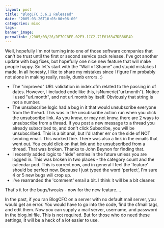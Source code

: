 ```yaml
---
layout: post
title: "BlogCFC 3.6.2 Released"
date: "2005-03-26T10:03:00+06:00"
categories: misc 
tags: 
banner_image: 
permalink: /2005/03/26/DF7CC8FE-02F3-1CC2-71E016347DB86E4D
---
```


Well, hopefully I'm not turning into one of those software companies that can't be trust until the first or second service pack release. I've got another update with bug fixes, but hopefully one nice new feature that will make people happy. So let's start with the "Wall of Shame" and stupid mistakes I made. In all honesty, I like to share my mistakes since I figure I'm probably not alone in making really, really, dumb errors. :)

<ul>
<li>The "improved" URL validation in index.cfm related to the passing in of dates. However, I included code like this, isNumeric("url.month"). Notice I used "url.month", and not url.month by itself. Obviously that string is not a number.
<li>The unsubscribe logic had a bug in it that would unsubscribe everyone from the thread. This was in the unsubscribe action run when you click the unsubscribe link. As you know, or may not know, there are 2 ways to unsubscribe from a thread. If you post a new message to a thread you already subscribed to, and don't click Subscribe, you will be unsubscribed. This is a bit anal, but I'd rather err on the side of NOT sending email. This worked fine. There was also a link in the emails that went out. You could click on that link and be unsubscribed from a thread. That was broken. Thanks to John Beynon for finding that.
<li>I recently added logic to "hide" entries in the future unless you are logged in. This was broken in two places - the category count and the calendar pod. This is correct now, and in general I feel the 'feature' should be perfect now. Because I just typed the word 'perfect', I'm sure 4 or 5 new bugs will crop up.
<li>I've rearranded the 'comment' email a bit. I think it will be a bit cleaner. 
</ul>

That's it for the bugs/tweaks - now for the new feature.... 

In the past, if you ran BlogCFC on a server with no default mail server, you would get an error. You would have to go into the code, find the cfmail tags, and edit them. Now you can supply a mail server, username, and password in the blog.ini file. This is not required. But for those who do need these settings, it will be a heck of a lot easier to use.
